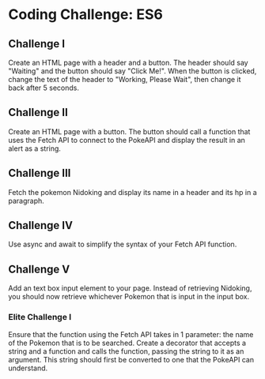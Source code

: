 # Coding Challenge: ES6

## Challenge I

Create an HTML page with a header and a button. The header should say "Waiting" and the button should say "Click Me!". When the button is clicked, change the text of the header to "Working, Please Wait", then change it back after 5 seconds.

## Challenge II

Create an HTML page with a button. The button should call a function that uses the Fetch API to connect to the PokeAPI and display the result in an alert as a string.

## Challenge III

Fetch the pokemon Nidoking and display its name in a header and its hp in a paragraph.

## Challenge IV

Use async and await to simplify the syntax of your Fetch API function.

## Challenge V

Add an text box input element to your page. Instead of retrieving Nidoking, you should now retrieve whichever Pokemon that is input in the input box.

### Elite Challenge I

Ensure that the function using the Fetch API takes in 1 parameter: the name of the Pokemon that is to be searched. Create a decorator that accepts a string and a function and calls the function, passing the string to it as an argument. This string should first be converted to one that the PokeAPI can understand.